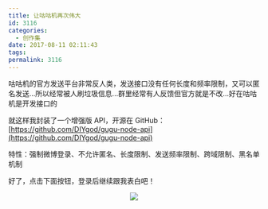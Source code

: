 ```yaml
---
title: 让咕咕机再次伟大
id: 3116
categories:
  - 创作集
date: 2017-08-11 02:11:43
tags:
permalink: 3116
---
```



<style>
    .gugu-print {
        display: none;
        margin-top: 20px;
    }
    .gugu-btn {
        cursor: pointer;
        border: 1px solid #eee;
        display: inline-block;
        padding: 5px 10px;
        background: #fff;
        border-radius: 4px;
    }
    .gugu-login-btn-wrap {
        text-align: center;
    }
    .gugu-login-btn {
        cursor: pointer;
    }
    .gugu-user {
        display: none;
        text-align: center;
    }
    .gugu-avatar {
        display: inline-block;
        height: 50px;
        width: 50px;
        background-size: contain;
        border-radius: 50%;
    }
    .gugu-info {
        padding-top: 25px;
        font-weight: bold;
        line-height: 25px;
    }
    .gugu-name {
        font-size: 18px;
    }
    .gugu-textarea {
        width: 100%;
        height: 100px;
        font-size: 14px;
        padding: 10px;
        box-sizing: border-box;
    }
    .gugu-input {
        width: 100%;
        font-size: 14px;
        padding: 10px;
        box-sizing: border-box;
    }
</style>

咕咕机的官方发送平台非常反人类，发送接口没有任何长度和频率限制，又可以匿名发送...所以经常被人刷垃圾信息...群里经常有人反馈但官方就是不改...好在咕咕机是开发接口的

就这样我封装了一个增强版 API，开源在 GitHub： [https://github.com/DIYgod/gugu-node-api](https://github.com/DIYgod/gugu-node-api)

特性：强制微博登录、不允许匿名、长度限制、发送频率限制、跨域限制、黑名单机制

好了，点击下面按钮，登录后继续跟我表白吧！

<div class="gugu-login-btn-wrap"><img class="no-fancybox gugu-login-btn" src="/images/weibo2login.png"></div>
<div class="gugu-user">
    <div class="gugu-info">
        <div class="gugu-avatar"></div>
        <div class="gugu-name"></div>
    </div>
    <div class="gugu-btn gugu-logout-btn">退出登录</div>
</div>
<div class="gugu-print">
    <textarea class="gugu-textarea" placeholder="输入文本内容"></textarea>
    <div class="gugu-btn gugu-send-btn-text">咕咕文字</div>
    <input type="text" class="gugu-input" placeholder="输入图片地址">
    <div class="gugu-btn gugu-send-btn-pic">咕咕图片</div>
</div>
<script>
function gugushow (data) {
    $.ajax({
        url: 'https://api.anotherhome.net/gugu/account',
        xhrFields: {
            withCredentials: true
        },
        success: function (data) {
            if (data) {
                $('.gugu-avatar').css('background-image', 'url(' + data._json.avatar_large.replace('http', 'https') + ')');
                $('.gugu-name').html('Hi, ' + data.displayName);
                $('.gugu-user').show();
                $('.gugu-print').show();
                $('.gugu-login-btn-wrap').hide();
            }
        }
    });
}
gugushow();
$('.gugu-login-btn').click(function () {
    window.location.href = 'https://api.anotherhome.net/gugu/login';
});
$('.gugu-logout-btn').click(function () {
    window.location.href = 'https://api.anotherhome.net/gugu/logout';
});
$('.gugu-send-btn-text').click(function () {
    if ($('.gugu-textarea').val()) {
    $.ajax({
        url: 'https://api.anotherhome.net/gugu/print',
        type: 'post',
        data: JSON.stringify({
            type: '1',
            content: $('.gugu-textarea').val()
        }),
        xhrFields: {
            withCredentials: true
        },
        success: function (data) {
            if (data) {
                if (data.code && data.msg) {
                    notie('error', data.msg);
                }
                else if (data.msg) {
                    notie('success', data.msg);
                }
                else {
                    notie('error', '打印失败');
                }
            }
            else {
                notie('error', '打印失败');
            }
        },
        error: function () {
            notie('error', '打印失败');
        }
    });
    }
});
$('.gugu-send-btn-pic').click(function () {
    $.ajax({
        url: 'https://api.anotherhome.net/gugu/print',
        type: 'post',
        data: JSON.stringify({
            type: '2',
            content: $('.gugu-input').val()
        }),
        xhrFields: {
            withCredentials: true
        },
        success: function (data) {
            if (data) {
                if (data.code && data.msg) {
                    notie('error', data.msg);
                }
                else if (data.msg) {
                    notie('success', data.msg);
                }
                else {
                    notie('error', '打印失败');
                }
            }
            else {
                notie('error', '打印失败');
            }
        },
        error: function () {
            notie('error', '打印失败');
        }
    });
});
</script>